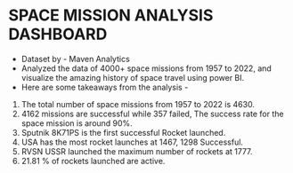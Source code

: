 # SPACE MISSION ANALYSIS DASHBOARD 

- Dataset by - Maven Analytics
- Analyzed the data of 4000+ space missions from 1957 to 2022, and visualize the amazing history of space travel using power BI. 
- Here are some takeaways from the analysis - 
1. The total number of space missions from 1957 to 2022 is 4630.
2. 4162 missions are successful while 357 failed, The success rate for the space mission is around 90%.
3. Sputnik 8K71PS is the first successful Rocket launched.
4. USA has the most rocket launches at 1467, 1298 Successful.
5. RVSN USSR launched the maximum number of rockets at 1777.
6. 21.81 % of rockets launched are active.

